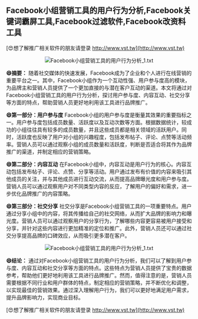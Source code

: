 ## **Facebook小组营销工具的用户行为分析,Facebook关键词霸屏工具,Facebook过滤软件,Facebook改资料工具**

[😍想了解推广相关软件的朋友请登录 http://www.vst.tw](http://www.vst.tw)

 <center><img src="https://vst.tw/MP4/tuiguang/png/7.png" alt="Facebook小组营销工具的用户行为分析_1.txt"></center>

**😄摘要：**
随着社交媒体的快速发展，Facebook成为了企业和个人进行在线营销的重要平台之一。其中，Facebook小组作为一个互动性强、用户参与度高的模块，为品牌主和营销人员提供了一个更加直接的与潜在客户互动的渠道。本文将通过对Facebook小组营销工具的用户行为分析，探讨用户参与度、内容互动、社交分享等方面的特点，帮助营销人员更好地利用该工具进行品牌推广。

**😄第一部分：用户参与度**
Facebook小组的用户参与度是衡量其效果的重要指标之一。用户参与度包括成员数量、活跃度以及互动次数等方面。根据数据统计，较成功的小组往往具有较多的成员数量，并且这些成员都是相关领域的活跃用户。同时，活跃度也反映了用户对小组的兴趣程度，包括发布帖子、评论、点赞等活动频率。营销人员可以通过观察小组的成员数量和活跃度，判断是否适合将其作为品牌推广的渠道，并制定相应的营销策略。

**😄第二部分：内容互动**
在Facebook小组中，内容互动是用户行为的核心。内容互动包括发布帖子、评论、点赞、分享等活动。用户通过发布有价值的内容来吸引其他成员的关注，并与其他成员进行互动交流，从而提高品牌曝光度和用户参与度。营销人员可以通过观察用户对不同类型内容的反应，了解用户的偏好和需求，进一步优化品牌推广的内容策略。

**😄第三部分：社交分享**
社交分享是Facebook小组营销工具的一项重要特点。用户通过分享小组中的内容，将其传播给自己的社交网络，从而扩大品牌的影响力和曝光度。营销人员可以通过观察用户的分享行为，了解哪些内容更容易被用户接受和分享，并针对这些内容进行更加精准的定位和推广。此外，营销人员还可以通过社交分享提高品牌的口碑效应，从而吸引更多潜在客户。

 <center><img src="https://vst.tw/MP4/tuiguang/png/6.png" alt="Facebook小组营销工具的用户行为分析_1.txt"></center>

**😄结论：**
通过对Facebook小组营销工具的用户行为分析，我们可以了解到用户参与度、内容互动和社交分享等方面的特点。这些特点为营销人员提供了宝贵的数据参考，帮助他们更好地利用该工具进行品牌推广。然而，值得注意的是，营销人员需要根据不同行业和用户群体的特点，制定相应的营销策略，并不断优化和调整，以实现最佳的营销效果。通过深入理解用户行为，我们可以更好地满足用户需求，提升品牌影响力，实现商业目标。

[😍想了解推广相关软件的朋友请登录 http://www.vst.tw](http://www.vst.tw)



